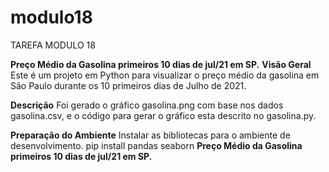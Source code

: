 # modulo18
TAREFA MODULO 18

 **Preço Médio da Gasolina primeiros 10 dias de jul/21 em SP.** 
 **Visão Geral**
 Este é um projeto em Python para visualizar o preço médio da gasolina em São Paulo durante os 10 primeiros dias de Julho de 2021. 

**Descrição**
 Foi gerado o gráfico gasolina.png com base nos dados gasolina.csv, e o código para gerar o gráfico esta descrito no gasolina.py.

 **Preparação do Ambiente**
 Instalar as bibliotecas para o ambiente de desenvolvimento.
 pip install pandas seaborn
 **Preço Médio da Gasolina primeiros 10 dias de jul/21 em SP.** 

